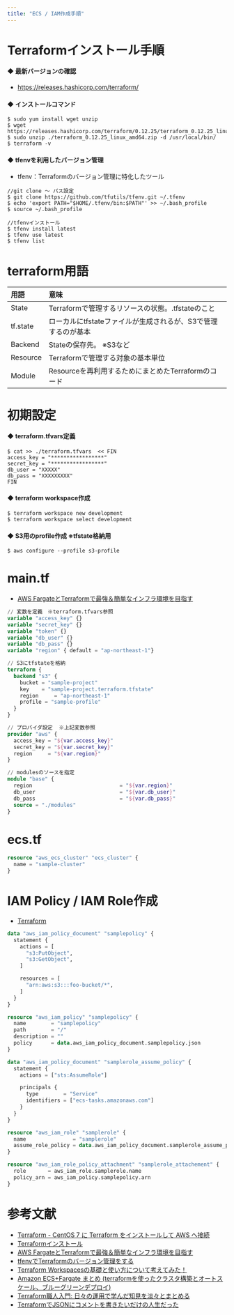 ```yaml
---
title: "ECS / IAM作成手順"
---
```


# Terraformインストール手順

#### ◆ 最新バージョンの確認　
- https://releases.hashicorp.com/terraform/

#### ◆ インストールコマンド
```
$ sudo yum install wget unzip
$ wget https://releases.hashicorp.com/terraform/0.12.25/terraform_0.12.25_linux_amd64.zip
$ sudo unzip ./terraform_0.12.25_linux_amd64.zip -d /usr/local/bin/
$ terraform -v
```

#### ◆ tfenvを利用したバージョン管理

- tfenv：Terraformのバージョン管理に特化したツール

```
//git clone 〜 パス設定
$ git clone https://github.com/tfutils/tfenv.git ~/.tfenv
$ echo 'export PATH="$HOME/.tfenv/bin:$PATH"' >> ~/.bash_profile
$ source ~/.bash_profile

//tfenvインストール
$ tfenv install latest
$ tfenv use latest
$ tfenv list
```

# terraform用語

|用語      |意味     |
|:--------|:---------------------------------------|
|State|Terraformで管理するリソースの状態。.tfstateのこと|
|tf.state|ローカルにtfstateファイルが生成されるが、S3で管理するのが基本|
|Backend|Stateの保存先。   ※S3など|
|Resource|Terraformで管理する対象の基本単位|
|Module|Resourceを再利用するためにまとめたTerraformのコード|

# 初期設定

#### ◆ terraform.tfvars定義
```
$ cat >> ./terraform.tfvars  << FIN
access_key = "*****************"
secret_key = "*****************"
db_user = "XXXXX"
db_pass = "XXXXXXXXX"
FIN
```

#### ◆ terraform workspace作成
```
$ terraform workspace new development
$ terraform workspace select development
```

#### ◆ S3用のprofile作成   ※tfstate格納用
```
$ aws configure --profile s3-profile
```

# main.tf
- [AWS FargateとTerraformで最強＆簡単なインフラ環境を目指す](https://qiita.com/tarumzu/items/2d7ed918f230fea957e8)

```main.tf
// 変数を定義　※terraform.tfvars参照
variable "access_key" {}
variable "secret_key" {}
variable "token" {}
variable "db_user" {}
variable "db_pass" {}
variable "region" { default = "ap-northeast-1"}

// S3にtfstateを格納
terraform {
  backend "s3" {
    bucket = "sample-project"
    key    = "sample-project.terraform.tfstate"
    region     = "ap-northeast-1"
    profile = "sample-profile"
  }
}

// プロバイダ設定  ※上記変数参照
provider "aws" {
  access_key = "${var.access_key}"
  secret_key = "${var.secret_key}"
  region     = "${var.region}"
}

// modulesのソースを指定
module "base" {
  region                            = "${var.region}"
  db_user                           = "${var.db_user}"
  db_pass                           = "${var.db_pass}"
  source = "./modules"
}
```

# ecs.tf
```ecs.tf
resource "aws_ecs_cluster" "ecs_cluster" {
  name = "sample-cluster"
}
```

# IAM Policy / IAM Role作成

- [Terraform](https://www.terraform.io/docs/providers/aws/d/iam_policy_document.html)

```iam.tf
data "aws_iam_policy_document" "samplepolicy" {
  statement {
    actions = [
      "s3:PutObject",
      "s3:GetObject",
    ]

    resources = [
      "arn:aws:s3:::foo-bucket/*",
    ]
  }
}

resource "aws_iam_policy" "samplepolicy" {
  name        = "samplepolicy"
  path        = "/"
  description = ""
  policy      = data.aws_iam_policy_document.samplepolicy.json
}

data "aws_iam_policy_document" "samplerole_assume_policy" {
  statement {
    actions = ["sts:AssumeRole"]

    principals {
      type        = "Service"
      identifiers = ["ecs-tasks.amazonaws.com"]
    }
  }
}

resource "aws_iam_role" "samplerole" {
  name               = "samplerole"
  assume_role_policy = data.aws_iam_policy_document.samplerole_assume_policy.json
}

resource "aws_iam_role_policy_attachment" "samplerole_attachement" {
  role       = aws_iam_role.samplerole.name
  policy_arn = aws_iam_policy.samplepolicy.arn
}
```

# 参考文献
- [Terraform - CentOS 7 に Terraform をインストールして AWS へ接続](https://qiita.com/anfangd/items/5eac63d77264e796ffb5)
- [Terraformインストール](https://qiita.com/moroishisan/items/35736e9a0332d0df9206)
- [AWS FargateとTerraformで最強＆簡単なインフラ環境を目指す](https://qiita.com/tarumzu/items/2d7ed918f230fea957e8)
- [tfenvでTerraformのバージョン管理をする](https://qiita.com/kamatama_41/items/ba59a070d8389aab7694)
- [Terraform Workspacesの基礎と使い方について考えてみた！](https://dev.classmethod.jp/articles/how-to-use-terraform-workspace/)
- [Amazon ECS+Fargate まとめ (terraformを使ったクラスタ構築とオートスケール、ブルーグリーンデプロイ)](https://qiita.com/marnie_ms4/items/202deb8f587233a17cca)
- [Terraform職人入門: 日々の運用で学んだ知見を淡々とまとめる](https://qiita.com/minamijoyo/items/1f57c62bed781ab8f4d7)
- [TerraformでJSONにコメントを書きたいだけの人生だった](https://qiita.com/minamijoyo/items/18fa28132cf737c86ddf)
